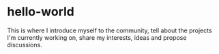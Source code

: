 # hello-world
This is where I introduce myself to the community, tell about the projects I'm currently working on, share my interests, ideas and propose discussions.
